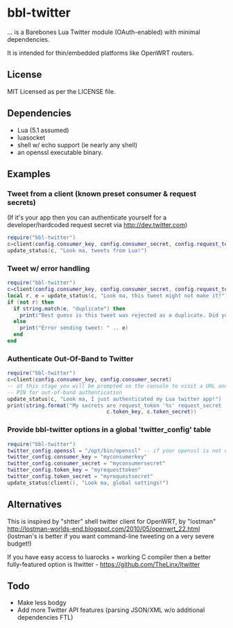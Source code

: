 # bbl-twitter

... is a Barebones Lua Twitter module (OAuth-enabled) with minimal dependencies.

It is intended for thin/embedded platforms like OpenWRT routers.

## License

MIT Licensed as per the LICENSE file.

## Dependencies

* Lua (5.1 assumed)
* luasocket
* shell w/ echo support (ie nearly any shell)
* an openssl executable binary.

## Examples

### Tweet from a client (known preset consumer & request secrets)
(If it's your app then you can authenticate yourself for a developer/hardcoded request secret via http://dev.twitter.com)

```lua
require("bbl-twitter")
c=client(config.consumer_key, config.consumer_secret, config.request_token, config.request_secret)
update_status(c, "Look ma, tweets from Lua!")
```

### Tweet w/ error handling
```lua
require("bbl-twitter")
c=client(config.consumer_key, config.consumer_secret, config.request_token, config.request_secret)
local r, e = update_status(c, "Look ma, this tweet might not make it!")
if (not r) then
  if string.match(e, "duplicate") then
    print("Best guess is this tweet was rejected as a duplicate. Did you already tweet this?")
  else
    print("Error sending tweet: " .. e)
  end
end
```

### Authenticate Out-Of-Band to Twitter
```lua
require("bbl-twitter")
c=client(config.consumer_key, config.consumer_secret)
-- at this stage you will be prompted on the console to visit a URL and enter a
-- PIN for out-of-band authentication
update_status(c, "Look ma, I just authenticated my Lua twitter app!")
print(string.format("My secrets are request_token '%s' request_secret '%s'",
								c.token_key, c.token_secret))
```

### Provide bbl-twitter options in a global 'twitter_config' table
```lua
require("bbl-twitter")
twitter_config.openssl = "/opt/bin/openssl" -- if your openssl is not on the PATH
twitter_config.consumer_key = "myconsumerkey"
twitter_config.consumer_secret = "myconsumersecret"
twitter_config.token_key = "myrequesttoken"
twitter_config.token_secret = "myrequestsecret"
update_status(client(), "Look ma, global settings!")
```

## Alternatives

This is inspired by "shtter" shell twitter client for OpenWRT, by "lostman"
http://lostman-worlds-end.blogspot.com/2010/05/openwrt_22.html
(lostman's is better if you want command-line tweeting on a very severe budget!)

If you have easy access to luarocks + working C compiler then a better
fully-featured option is ltwitter - https://github.com/TheLinx/ltwitter

## Todo

* Make less bodgy
* Add more Twitter API features (parsing JSON/XML w/o additional dependencies FTL)
